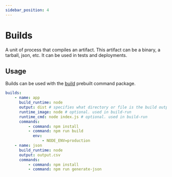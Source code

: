 ```yaml
---
sidebar_position: 4
---
```


# Builds

A unit of process that compiles an artifact. This artifact can be a binary, a tarball, json, etc. It can be used in tests and deployments.

## Usage

Builds can be used with the [build](./tests#build) prebuilt command package.

```yaml title="velocity.yml"
builds:
    - name: app
      build_runtime: node
      output: dist # specifies what directory or file is the build output
      runtime_image: node # optional. used in build-run
      runtime_cmd: node index.js # optional. used in build-run
      commands:
          - command: npm install
          - command: npm run build
            env:
                - NODE_ENV=production
    - name: json
      build_runtime: node
      output: output.csv
      commands:
          - command: npm install
          - command: npm run generate-json
```

